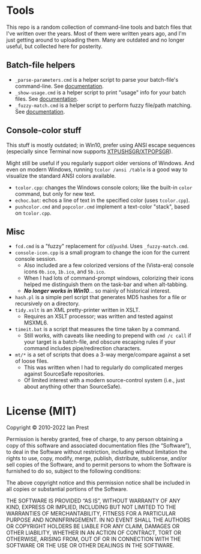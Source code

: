 # Tools

This repo is a random collection of command-line tools and batch files that
I've written over the years. Most of them were written years ago, and I'm just
getting around to uploading them. Many are outdated and no longer useful, but
collected here for posterity.

## Batch-file helpers

* `_parse-parameters.cmd` is a helper script to parse your batch-file's
command-line. See [documentation](_parse-parameters.md).
* `_show-usage.cmd` is a helper script to print "usage" info for your batch
files. See [documentation](_show-usage.md).
* `_fuzzy-match.cmd` is a helper script to perform fuzzy file/path matching.
See [documentation](_fuzzy-match.md).

## Console-color stuff

This stuff is mostly outdated; in Win10, prefer using ANSI escape sequences
(especially since Terminal now supports
[XTPUSHSGR/XTPOPSGR](https://github.com/microsoft/terminal/issues/1796)).

Might still be useful if you regularly support older versions of Windows. And
even on modern Windows, running `tcolor /ansi /table` is a good way to
visualize the standard ANSI colors available.

* `tcolor.cpp`: changes the Windows console colors; like the built-in `color`
command, but only for new text.
* `echoc.bat`: echos a line of text in the specified color (uses `tcolor.cpp`).
* `pushcolor.cmd` and `popcolor.cmd` implement a text-color "stack", based on
`tcolor.cpp`.

## Misc

* `fcd.cmd` is a "fuzzy" replacement for `cd`/`pushd`. Uses `_fuzzy-match.cmd`.
* `console-icon.cpp` is a small program to change the icon for the current
console session.
  * Also included are a few colorized versions of the (Vista-era) console icons
  `0b.ico`, `1b.ico`, and `5b.ico`.
  * When I had lots of command-prompt windows, colorizing their icons helped me
  distinguish them on the task-bar and when alt-tabbing.
  * ***No longer works in Win10***... so mainly of historical interest.
* `hash.pl` is a simple perl script that generates MD5 hashes for a file or
recursively on a directory.
* `tidy.xslt` is an XML pretty-printer written in XSLT.
  * Requires an XSLT processor; was written and tested against MSXML6.
* `timeit.bat` is a script that measures the time taken by a command.
  * Still works, with caveats like needing to prepend with `cmd /c call` if
  your target is a batch-file, and obscure escaping rules if your command
  includes pipe/redirection characters.
* `mt/*` is a set of scripts that does a 3-way merge/compare against a set of
loose files.
  * This was written when I had to regularly do complicated merges against
  SourceSafe repositories.
  * Of limited interest with a modern source-control system (i.e., just about
  anything other than SourceSafe).

# License (MIT)

Copyright © 2010-2022 Ian Prest

Permission is hereby granted, free of charge, to any person obtaining a copy of
this software and associated documentation files (the “Software”), to deal in
the Software without restriction, including without limitation the rights to
use, copy, modify, merge, publish, distribute, sublicense, and/or sell copies
of the Software, and to permit persons to whom the Software is furnished to do
so, subject to the following conditions:

The above copyright notice and this permission notice shall be included in all
copies or substantial portions of the Software.

THE SOFTWARE IS PROVIDED “AS IS”, WITHOUT WARRANTY OF ANY KIND, EXPRESS OR
IMPLIED, INCLUDING BUT NOT LIMITED TO THE WARRANTIES OF MERCHANTABILITY,
FITNESS FOR A PARTICULAR PURPOSE AND NONINFRINGEMENT. IN NO EVENT SHALL THE
AUTHORS OR COPYRIGHT HOLDERS BE LIABLE FOR ANY CLAIM, DAMAGES OR OTHER
LIABILITY, WHETHER IN AN ACTION OF CONTRACT, TORT OR OTHERWISE, ARISING FROM,
OUT OF OR IN CONNECTION WITH THE SOFTWARE OR THE USE OR OTHER DEALINGS IN THE
SOFTWARE.

